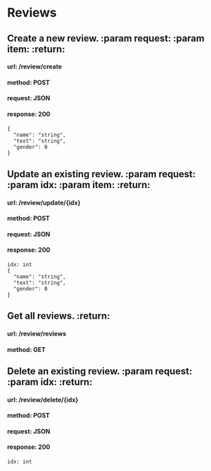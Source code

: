 # Reviews 
## Create a new review. :param request: :param item: :return:
#### url: /review/create
#### method: POST
#### request: JSON
#### response: 200
````
{
  "name": "string",
  "text": "string",
  "gender": 0
}
````
## Update an existing review. :param request: :param idx: :param item: :return:
#### url: /review/update/{idx}
#### method: POST
#### request: JSON
#### response: 200
````
idx: int
{
  "name": "string",
  "text": "string",
  "gender": 0
}
````
## Get all reviews. :return:
#### url: /review/reviews
#### method: GET
## Delete an existing review. :param request: :param idx: :return:
#### url: /review/delete/{idx}
#### method: POST
#### request: JSON
#### response: 200
````
idx: int
````